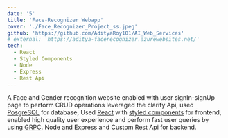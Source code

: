 ```yaml
---
date: '5'
title: 'Face-Recognizer Webapp'
cover: './Face_Recognizer_Project_ss.jpeg'
github: 'https://github.com/AdityaRoy101/AI_Web_Services'
# external: 'https://aditya-facerecognizer.azurewebsites.net/'
tech:
  - React
  - Styled Components
  - Node
  - Express
  - Rest Api
---
```


A Face and Gender recognition website enabled with user signIn-signUp page to perform CRUD operations leveraged the clarify Api, used [PosgreSQL](https://www.postgresql.org/) for database, Used [React](https://react.dev/) with [styled components](https://styled-components.com/) for frontend, enabled high quality user experience and perform fast user queries by using [GRPC](https://grpc.io/). Node and Express and Custom Rest Api for backend.
